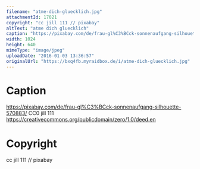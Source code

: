 ```yaml
---
filename: "atme-dich-gluecklich.jpg"
attachmentId: 17021
copyright: "cc jill 111 // pixabay"
altText: "atme dich gluecklich"
caption: "https://pixabay.com/de/frau-gl%C3%BCck-sonnenaufgang-silhouette-570883/ CC0 jill 111 https://creativecommons.org/publicdomain/zero/1.0/deed.en"
width: 1024
height: 640
mimeType: "image/jpeg"
uploadDate: "2016-01-03 13:36:57"
originalUrl: "https://bxq4fb.myraidbox.de/i/atme-dich-gluecklich.jpg"
---
```


# Caption

https://pixabay.com/de/frau-gl%C3%BCck-sonnenaufgang-silhouette-570883/ CC0 jill 111 https://creativecommons.org/publicdomain/zero/1.0/deed.en

# Copyright

cc jill 111 // pixabay
